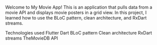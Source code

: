 Welcome to My Movie App! This is an application that pulls data from a movie API and displays movie posters in a grid view. In this project, I learned how to use the BLoC pattern, clean architecture, and RxDart streams.

Technologies used
Flutter
Dart
BLoC pattern
Clean architecture
RxDart streams
TheMovieDB API
